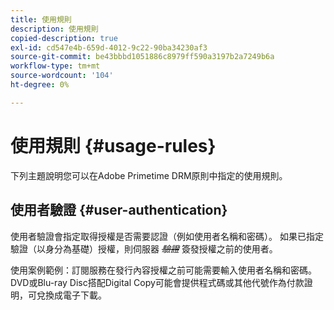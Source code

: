 ```yaml
---
title: 使用規則
description: 使用規則
copied-description: true
exl-id: cd547e4b-659d-4012-9c22-90ba34230af3
source-git-commit: be43bbbd1051886c8979ff590a3197b2a7249b6a
workflow-type: tm+mt
source-wordcount: '104'
ht-degree: 0%

---
```


# 使用規則 {#usage-rules}

下列主題說明您可以在Adobe Primetime DRM原則中指定的使用規則。

## 使用者驗證 {#user-authentication}

使用者驗證會指定取得授權是否需要認證（例如使用者名稱和密碼）。 如果已指定驗證（以身分為基礎）授權，則伺服器 ~~_驗證_~~ 簽發授權之前的使用者。

使用案例範例：訂閱服務在發行內容授權之前可能需要輸入使用者名稱和密碼。 DVD或Blu-ray Disc搭配Digital Copy可能會提供程式碼或其他代號作為付款證明，可兌換成電子下載。
